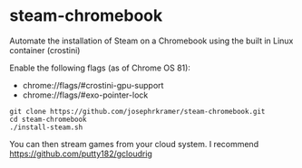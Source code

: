 # steam-chromebook
Automate the installation of Steam on a Chromebook using the built in Linux container (crostini)

Enable the following flags (as of Chrome OS 81):
- chrome://flags/#crostini-gpu-support
- chrome://flags/#exo-pointer-lock

```
git clone https://github.com/josephrkramer/steam-chromebook.git
cd steam-chromebook
./install-steam.sh
```

You can then stream games from your cloud system. I recommend https://github.com/putty182/gcloudrig
